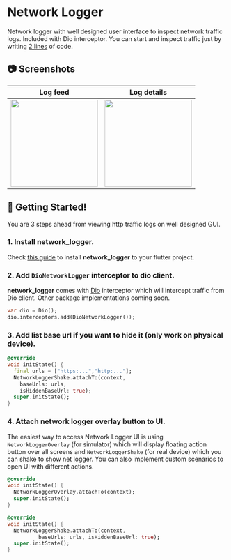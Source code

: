 # Network Logger
Network logger with well designed user interface to inspect network traffic logs. Included with Dio interceptor. You can start and inspect traffic just by writing [2 lines](https://github.com/TheMisir/flutter-network-logger/blob/master/example/lib/main.dart#L30-L31) of code.

## 📷 Screenshots

|Log feed|Log details|
|:-:|:-:|
|<img width="200" src="https://raw.githubusercontent.com/TheMisir/flutter-network-logger/master/screenshots/1.jpg" />|<img width="200" src="https://raw.githubusercontent.com/TheMisir/flutter-network-logger/master/screenshots/2.jpg" />|

## 🚀 Getting Started!

You are 3 steps ahead from viewing http traffic logs on well designed GUI.

### 1. Install **network_logger**.
Check [this guide](https://pub.dev/packages/network_logger/install) to install **network_logger** to your flutter project.

### 2. Add `DioNetworkLogger` interceptor to dio client.

**network_logger** comes with [Dio](https://pub.dev/packages/dio) interceptor which will intercept traffic from Dio client. Other package implementations coming soon.

```dart
var dio = Dio();
dio.interceptors.add(DioNetworkLogger());
```

### 3. Add list base url if you want to hide it (only work on physical device).

```dart
@override
void initState() {
  final urls = ["https:...","http:..."];
  NetworkLoggerShake.attachTo(context,
    baseUrls: urls, 
    isHiddenBaseUrl: true);
  super.initState();
}
```

### 4. Attach network logger overlay button to UI.

The easiest way to access Network Logger UI is using `NetworkLoggerOverlay` (for simulator) which will display floating action button over all screens and `NetworkLoggerShake` (for real device) which you can shake to show net logger. You can also implement custom scenarios to open UI with different actions.

```dart
@override
void initState() {
  NetworkLoggerOverlay.attachTo(context);
  super.initState();
}
```

```dart
@override
void initState() {
  NetworkLoggerShake.attachTo(context,
          baseUrls: urls, isHiddenBaseUrl: true);
  super.initState();
}
```
